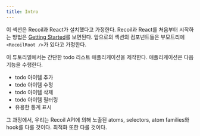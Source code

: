 ```yaml
---
title: Intro
---
```


이 섹션은 Recoil과 React가 설치했다고 가정한다. Recoil과 React를 처음부터 시작하는 방법은 [Getting Started](/docs/introduction/getting-started)를 보면된다. 앞으로의 섹션의 컴포넌트들은 부모트리에 `<RecoilRoot />`가 있다고 가정한다.

이 튜토리얼에서는 간단한 todo 리스트 애플리케이션을 제작한다. 애플리케이션은 다음 기능을 수행한다.

- todo 아이템 추가
- todo 아이템 수정
- todo 아이템 삭제
- todo 아이템 필터링
- 유용한 통계 표시

그 과정에서, 우리는 Recoil API에 의해 노출된 atoms, selectors, atom families와 hook를 다룰 것이다. 최적화 또한 다룰 것이다.
